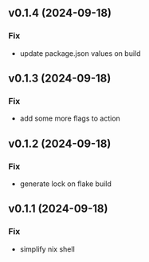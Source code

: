 ## v0.1.4 (2024-09-18)

### Fix

- update package.json values on build

## v0.1.3 (2024-09-18)

### Fix

- add some more flags to action

## v0.1.2 (2024-09-18)

### Fix

- generate lock on flake build

## v0.1.1 (2024-09-18)

### Fix

- simplify nix shell

